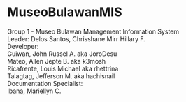 # MuseoBulawanMIS

Group 1 - Museo Bulawan Management Information System <br>
Leader: Delos Santos, Chrisshane Mirr Hillary F. <br>
Developer: <br> 
          Guiwan, John Russel A. aka JoroDesu <br>
          Mateo, Allen Jepte B. aka k3mosh <br>
          Ricafrente, Louis Michael aka rhettrina <br>
          Talagtag, Jefferson M. aka hachisnail <br>
Documentation Specialist: <br>
          Ibana, Mariellyn C. <br>
          
      
